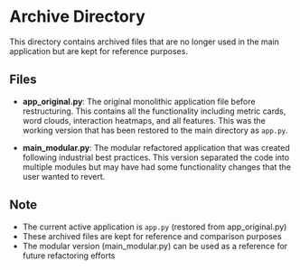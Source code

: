 # Archive Directory

This directory contains archived files that are no longer used in the main application but are kept for reference purposes.

## Files

- **app_original.py**: The original monolithic application file before restructuring. This contains all the functionality including metric cards, word clouds, interaction heatmaps, and all features. This was the working version that has been restored to the main directory as `app.py`.

- **main_modular.py**: The modular refactored application that was created following industrial best practices. This version separated the code into multiple modules but may have had some functionality changes that the user wanted to revert.

## Note

- The current active application is `app.py` (restored from app_original.py)  
- These archived files are kept for reference and comparison purposes
- The modular version (main_modular.py) can be used as a reference for future refactoring efforts
